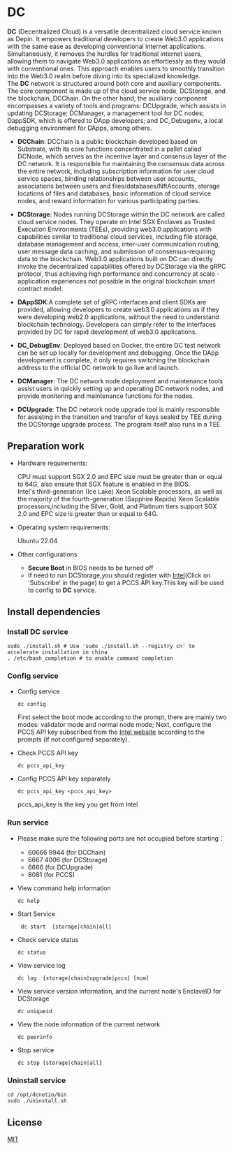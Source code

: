 # DC

**DC** (Decentralized Cloud) is a versatile decentralized cloud service known as Depin. It empowers traditional developers to create Web3.0 applications with the same ease as developing conventional internet applications. Simultaneously, it removes the hurdles for traditional internet users, allowing them to navigate Web3.0 applications as effortlessly as they would with conventional ones. This approach enables users to smoothly transition into the Web3.0 realm before diving into its specialized knowledge.  
The **DC**  network is structured around both core and auxiliary components. The core component is made up of the cloud service node, DCStorage, and the blockchain, DCChain. On the other hand, the auxiliary component encompasses a variety of tools and programs: DCUpgrade, which assists in updating DCStorage; DCManager, a management tool for DC nodes; DappSDK, which is offered to DApp developers; and DC_Debugenv, a local debugging environment for DApps, among others.  

- **DCChain**: DCChain is a public blockchain developed  based on Substrate, with its core functions concentrated in a pallet called DCNode, which serves as the incentive layer and consensus layer of the DC network. It is responsible for maintaining the consensus data across the entire network, including subscription information for user cloud service spaces, binding relationships between user accounts, associations between users and files/databases/NftAccounts, storage locations of files and databases, basic information of cloud service nodes, and reward information for various participating parties.
  
- **DCStorage**: Nodes running DCStorage within the DC network are called cloud service nodes. They operate on Intel SGX Enclaves as Trusted Execution Environments (TEEs), providing web3.0 applications with capabilities similar to traditional cloud services, including file storage, database management and access, inter-user communication routing, user message data caching, and submission of consensus-requiring data to the blockchain. Web3.0 applications built on DC can directly invoke the decentralized capabilities offered by DCStorage via the gRPC protocol, thus achieving high performance and concurrency at scale - application experiences not possible in the original blockchain smart contract model.
- **DAppSDK**:A complete set of gRPC interfaces and client SDKs are provided, allowing developers to create web3.0 applications as if they were developing web2.0 applications, without the need to understand blockchain technology. Developers can simply refer to the interfaces provided by DC for rapid development of web3.0 applications.
- **DC_DebugEnv**: Deployed based on Docker, the entire DC test network can be set up locally for development and debugging. Once the DApp development is complete, it only requires switching the blockchain address to the official DC network to go live and launch.
- **DCManager**: The DC network node deployment and maintenance tools assist users in quickly setting up and operating DC network nodes, and provide monitoring and maintenance functions for the nodes.
- **DCUpgrade**: The DC network node upgrade tool is mainly responsible for assisting in the transition and transfer of keys sealed by TEE during the DCStorage upgrade process. The program itself also runs in a TEE.

## Preparation work

- Hardware requirements:
  
  CPU must support SGX 2.0 and EPC size must be greater than or equal to 64G, also ensure that SGX feature is enabled in the BIOS.  
  Intel's third-generation (Ice Lake) Xeon Scalable processors, as well as the majority of the fourth-generation (Sapphire Rapids) Xeon Scalable processors,including the Silver, Gold, and Platinum tiers support SGX 2.0 and EPC size is greater than or equal to 64G.

- Operating system requirements:

  Ubuntu 22.04
  
- Other configurations

  - **Secure Boot** in BIOS needs to be turned off
  - If need to run DCStorage,you should register with [Intel](https://api.portal.trustedservices.intel.com/provisioning-certification)(Click on 'Subscribe' in the page) to get a PCCS API key.This key will be used to config to **DC** service.

## Install dependencies

### Install **DC** service

```shell
sudo ./install.sh # Use 'sudo ./install.sh --registry cn' to accelerate installation in china 
. /etc/bash_completion # to enable command completion
```

### Config service

- Config service
  
    ```shell
    dc config
    ```

  First select the boot mode according to the prompt, there are mainly two modes: validator mode and normal node mode; Next, configure the PCCS API key subscribed from the [Intel website](https://api.portal.trustedservices.intel.com/provisioning-certification)  according to the prompts (if not configured separately).

- Check PCCS API key
  
  ```shell
  dc pccs_api_key
  ```

- Config PCCS API key separately

  ```shell
  dc pccs_api_key <pccs_api_key>
  ```

  pccs_api_key is the key you get from Intel

### Run service

- Please make sure the following ports are not occupied before starting：
  - 60666 9944   (for DCChain)
  - 6667 4006 (for DCStorage)
  - 6666  (for DCUpgrade)
  - 8081  (for PCCS)

- View command help information
  
  ```shell
  dc help
  ```

- Start Service

  ```shell
   dc start  {storage|chain|all} 
  ```

- Check service status

  ```shell
  dc status
  ```

- View service log

  ```shell
  dc log  {storage|chain|upgrade|pccs} [num] 
  ```

- View service version information, and the current node's EnclaveID for DCStorage

  ```shell
  dc uniqueid
  ```

- View the node information of the current network

  ```shell
  dc peerinfo
  ```

- Stop service

  ```shell
  dc stop {storage|chain|all}
  ```

### Uninstall service
  
  ```shell
  cd /opt/dcnetio/bin
  sudo ./uninstall.sh
  ```

## License

[MIT](LICENSE)

